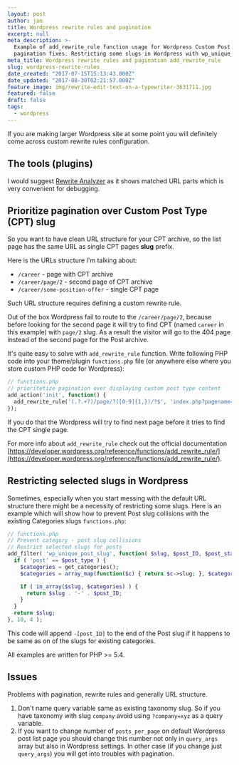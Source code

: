 ```yaml
---
layout: post
author: jan
title: Wordpress rewrite rules and pagination
excerpt: null
meta_description: >-
  Example of add_rewrite_rule function usage for Wordpress Custom Post Type
  pagination fixes. Restricting some slugs in Wordpress with wp_unique_post_slug
meta_title: Wordpress rewrite rules and pagination add_rewrite_rule
slug: wordpress-rewrite-rules
date_created: "2017-07-15T15:13:43.000Z"
date_updated: "2017-08-30T02:21:57.000Z"
feature_image: img/rewrite-edit-text-on-a-typewriter-3631711.jpg
featured: false
draft: false
tags:
  - wordpress
---
```


If you are making larger Wordpress site at some point you will definitely come across custom rewrite rules configuration.

## The tools (plugins)

I would suggest [Rewrite Analyzer](https://wordpress.org/plugins/monkeyman-rewrite-analyzer/) as it shows matched URL parts which is very convenient for debugging.

## Prioritize pagination over Custom Post Type (CPT) slug

So you want to have clean URL structure for your CPT archive, so the list page has the same URL as single CPT pages **slug** prefix.

Here is the URLs structure I'm talking about:

- `/career` - page with CPT archive
- `/career/page/2` - second page of CPT archive
- `/career/some-position-offer` - single CPT page

Such URL structure requires defining a custom rewrite rule.

Out of the box Wordpress fail to route to the `/career/page/2`, because before looking for the second page it will try to find CPT (named `career` in this example) with `page/2` slug. As a result the visitor will go to the 404 page instead of the second page for the Post archive.

It's quite easy to solve with `add_rewrite_rule` function. Write following PHP code into your theme/plugin `functions.php` file (or anywhere else where you store custom PHP code for Wordpress):

```php
// functions.php
// prioritetize pagination over displaying custom post type content
add_action('init', function() {
  add_rewrite_rule('(.?.+?)/page/?([0-9]{1,})/?$', 'index.php?pagename=$matches[1]&paged=$matches[2]', 'top');
});
```

If you do that the Wordpress will try to find next page before it tries to find the CPT single page.

For more info about `add_rewrite_rule` check out the official documentation [https://developer.wordpress.org/reference/functions/add_rewrite_rule/](https://developer.wordpress.org/reference/functions/add_rewrite_rule/).

## Restricting selected slugs in Wordpress

Sometimes, especially when you start messing with the default URL structure there might be a necessity of restricting some slugs. Here is an example which will show how to prevent Post slug collisions with the existing Categories slugs `functions.php`:

```php
// functions.php
// Prevent category - post slug collisions
// Restrict selected slugs for posts
add_filter( 'wp_unique_post_slug', function( $slug, $post_ID, $post_status, $post_type ) {
  if ( 'post' == $post_type ) {
    $categories = get_categories();
    $categories = array_map(function($c) { return $c->slug; }, $categories);

    if ( in_array($slug, $categories) ) {
      return $slug . '-' . $post_ID;
    }
  }
  return $slug;
}, 10, 4 );
```

This code will append `-[post_ID]` to the end of the Post slug if it happens to be same as on of the slugs for existing categories.

All examples are written for PHP >= 5.4.

## Issues

Problems with pagination, rewrite rules and generally URL structure.

1. Don't name query variable same as existing taxonomy slug. So if you have taxonomy with slug `company` avoid using `?company=xyz` as a query variable.
2. If you want to change number of `posts_per_page` on default Wordpress post list page you should change this number not only in `query_args` array but also in Wordpress settings. In other case (if you change just `query_args`) you will get into troubles with pagination.
